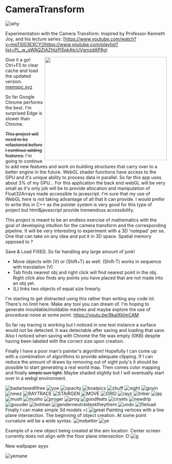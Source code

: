 # CameraTransform
![why](https://github.com/samcoble/CameraTransform/assets/32228102/385a701e-9970-466d-9598-142057df9fd9)

Experimentation with the Camera Transform.
Inspired by Professor Kenneth Joy, and his lecture series: [https://www.youtube.com/watch?v=mpTl003EXCY](https://www.youtube.com/playlist?list=PL_w_qWAQZtAZhtzPI5pkAtcUVgmzdAP8g)

<img src="https://github.com/samcoble/CameraTransform/assets/32228102/35ffb154-4b81-4399-8141-a4e5f34d405c" style="float:right" width="381" height="323">

Give it a go! Ctrl+F5 to clear cache and load the updated version.
[memspc.xyz](https://memspc.xyz/)

So far Google Chrome performs the best. I'm surprised Edge is slower than Chrome.

~~This project will need to be refactored before I continue adding features.~~ I'm going to continue to add new features and work on building structures that carry over to a better engine in the future. WebGL shader functions have access to the GPU and it's unique ability to process data in parallel. So far this app uses about 3% of my GPU... For this application the back end webGL will be very small as it's only job will be to provide allocation and manipulation of Float32Arrays made accessible to javascript. I'm sure that my use of WebGL here is not taking advantage of all that it can provide. I would prefer to write this in C++ as the pointer system is very good for this type of project but html&javascript provide tremendous accessibility.

This project is meant to be an endless exercise of mathematics with the goal of developing intuition for the camera transform and the corresponding pipeline. 
It will be very interesting to experiment with a 3D 'notepad' per se. One that can take on any idea and put it in 3D space. Spatial memory opposed to ?

Save & Load FIXED. So far handling any large amount of junk!
- Move objects with (V) or (Shift+T) as well. (Shift-T) works in sequence with translation (V)
- Tab finds nearest obj and right click will find nearest point in the obj. Right click also finds any points you have placed that are not made into an obj yet.
- (L) links two objects of equal size linearly.

I'm starting to get distracted using this rather than writing any code lol.
There's no limit here. Make any tool you can dream of. I'm hoping to generate mouldable/moldable meshes and maybe explore the use of procedural noise at some point. https://youtu.be/9kaIXkImCAM

So far ray tracing is working but I noticed in one test instance a surface would not be detected. It was detectable after saving and loading that save. Also I noticed when saving with Chrome the file was empty (0KB) despite having been labeled with the correct size upon creation.

Finally I have a poor man's painter's algorithm! Hopefully I can come up with a combination of algorithms to provide adequate clipping. If I can reduce the amount of draws by removing out of sight poly's it should be possible to start generating a real world map. Then comes color mapping and finally ~~simple sun light.~~ Maybe shaded slightly but I will eventually start over in a webgl environment. 

![badartexedllfree](https://github.com/samcoble/CameraTransform/assets/32228102/0edfd5dc-f69f-454c-80f5-ff29e8853b75)
![yoe](https://github.com/samcoble/CameraTransform/assets/32228102/760730cd-a992-4e48-82a0-a8af939b259a)
![opacity](https://github.com/samcoble/CameraTransform/assets/32228102/af285eac-080d-46c6-adc8-6358b8e845a2)
![boatpics](https://github.com/samcoble/CameraTransform/assets/32228102/3dae0e7a-140b-49b2-8d38-12be1603c392)
![zbuff](https://github.com/samcoble/CameraTransform/assets/32228102/c899384c-e2fe-4540-b015-0e5635a57e4e)
![sight](https://github.com/samcoble/CameraTransform/assets/32228102/7596d805-3844-4424-a671-e18a67cb1fbc)
![goyin](https://github.com/samcoble/CameraTransform/assets/32228102/6e67584c-79a8-4406-8b77-01cad1497af6)
![newz](https://github.com/samcoble/CameraTransform/assets/32228102/19106736-ec6f-49ff-a570-44e8f76adb4d)
![RAYTRACE](https://github.com/samcoble/CameraTransform/assets/32228102/3e2c9a87-9128-42e7-bc4f-6aee4cc0fc76)
![STAIRGEN](https://github.com/samcoble/CameraTransform/assets/32228102/499964bd-483b-417d-8ea1-74b46ccec4f1)
![MOVE](https://github.com/samcoble/CameraTransform/assets/32228102/ef8d9f11-f2c2-46f8-a2e6-283a431f728d)
![GRID](https://github.com/samcoble/CameraTransform/assets/32228102/4c6ec41b-14de-440e-a175-2f30474f6f67)
![rayz](https://github.com/samcoble/CameraTransform/assets/32228102/642ba171-ebf4-47db-8851-fd533c091c36)
![linker](https://github.com/samcoble/CameraTransform/assets/32228102/8a8411a2-cd39-480a-980e-874c6529ecf3)
![qq](https://github.com/samcoble/CameraTransform/assets/32228102/9da981a7-05ad-4940-b3d9-ebf9aa8188a2)
![mush](https://github.com/samcoble/CameraTransform/assets/32228102/9f91a91a-47f1-4e07-83c8-b47b7c873516)
![musho](https://github.com/samcoble/CameraTransform/assets/32228102/2835a077-84fd-4285-b048-fdc2f344729c)
![proger](https://github.com/samcoble/CameraTransform/assets/32228102/75924dff-5155-442d-86d0-5635b933413c)
![prog](https://github.com/samcoble/CameraTransform/assets/32228102/8e3ccc3c-def0-423b-9bf5-8f02227130e8)
![goodfeats](https://github.com/samcoble/CameraTransform/assets/32228102/05d36980-58e2-44b9-9112-bc1b284a27ed)
![cirsets](https://github.com/samcoble/CameraTransform/assets/32228102/d3bb6839-7c86-48b3-aea0-10174655bfce)
![newdrip](https://github.com/samcoble/CameraTransform/assets/32228102/4b9fff77-ec46-4c0f-b8be-aa4498910fed)
![guuuder](https://github.com/samcoble/CameraTransform/assets/32228102/e0315b20-5aa3-407f-83ba-0ae2eec1db55)
![botman](https://github.com/samcoble/CameraTransform/assets/32228102/308ae207-8c05-45d7-9f6e-3375862dda42)
![genderneutraldesktheythem](https://github.com/samcoble/CameraTransform/assets/32228102/8b5651b2-5644-41a9-815e-ab1863b02a4e)
![undo](https://github.com/samcoble/CameraTransform/assets/32228102/8d8362cc-caba-48fb-939d-2366f96e08e5)
![fileload](https://github.com/samcoble/CameraTransform/assets/32228102/b84daf1d-51e0-4ee2-b153-21d5fddbe8b6)
Finally I can make simple 3d models =)
![great](https://github.com/samcoble/CameraTransform/assets/32228102/6fae7623-2369-4245-98fd-bbb6a218ba52)
Painting vertices with a line plane intersection. The beginning of object creation. At some point curvature will be a wide syntax.
![mobetter](https://github.com/samcoble/CameraTransform/assets/32228102/dca1fa37-da05-4b5e-8b8d-ebd529c90355)
![ye](https://github.com/samcoble/CameraTransform/assets/32228102/f0179d0f-3c6d-4fe8-be1c-3a7a191da6cc)


Example of a new object being created at the aim location. Center screen currently does not align with the floor plane intersection :D
![g](https://github.com/samcoble/CameraTransform/assets/32228102/0bbd117e-f5ca-4d56-8144-c33f8c18b458)


New wallpaper ayyo

![yemane](https://github.com/samcoble/CameraTransform/assets/32228102/9776e7f2-9d8e-444a-8106-3f9477ebd680)


